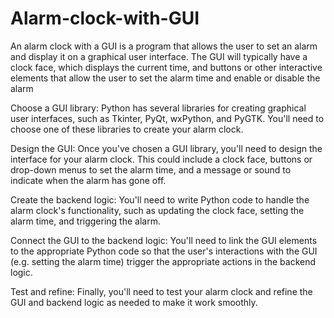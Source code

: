 # Alarm-clock-with-GUI
An alarm clock with a GUI is a program that allows the user to set an alarm and display it on a graphical user interface. The GUI will typically have a clock face, which displays the current time, and buttons or other interactive elements that allow the user to set the alarm time and enable or disable the alarm

Choose a GUI library: Python has several libraries for creating graphical user interfaces, such as Tkinter, PyQt, wxPython, and PyGTK. You'll need to choose one of these libraries to create your alarm clock.

Design the GUI: Once you've chosen a GUI library, you'll need to design the interface for your alarm clock. This could include a clock face, buttons or drop-down menus to set the alarm time, and a message or sound to indicate when the alarm has gone off.

Create the backend logic: You'll need to write Python code to handle the alarm clock's functionality, such as updating the clock face, setting the alarm time, and triggering the alarm.

Connect the GUI to the backend logic: You'll need to link the GUI elements to the appropriate Python code so that the user's interactions with the GUI (e.g. setting the alarm time) trigger the appropriate actions in the backend logic.

Test and refine: Finally, you'll need to test your alarm clock and refine the GUI and backend logic as needed to make it work smoothly.
